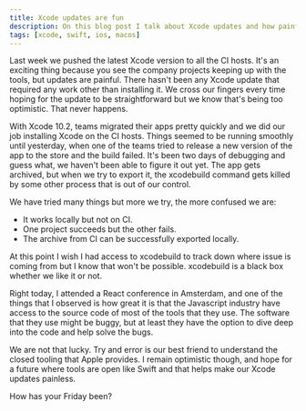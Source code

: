 ```yaml
---
title: Xcode updates are fun
description: On this blog post I talk about Xcode updates and how painful they can sometimes be.
tags: [xcode, swift, ios, macos]
---
```


Last week we pushed the latest Xcode version to all the CI hosts. It's an exciting thing because you see the company projects keeping up with the tools, but updates are painful. There hasn't been any Xcode update that required any work other than installing it. We cross our fingers every time hoping for the update to be straightforward but we know that's being too optimistic. That never happens.

With Xcode 10.2, teams migrated their apps pretty quickly and we did our job installing Xcode on the CI hosts. Things seemed to be running smoothly until yesterday, when one of the teams tried to release a new version of the app to the store and the build failed. It's been two days of debugging and guess what, we haven't been able to figure it out yet. The app gets archived, but when we try to export it, the xcodebuild command gets killed by some other process that is out of our control.

We have tried many things but more we try, the more confused we are:

- It works locally but not on CI.
- One project succeeds but the other fails.
- The archive from CI can be successfully exported locally.

At this point I wish I had access to xcodebuild to track down where issue is coming from but I know that won't be possible. xcodebuild is a black box whether we like it or not.

Right today, I attended a React conference in Amsterdam, and one of the things that I observed is how great it is that the Javascript industry have access to the source code of most of the tools that they use. The software that they use might be buggy, but at least they have the option to dive deep into the code and help solve the bugs.

We are not that lucky. Try and error is our best friend to understand the closed tooling that Apple provides. I remain optimistic though, and hope for a future where tools are open like Swift and that helps make our Xcode updates painless.

How has your Friday been?
